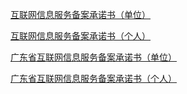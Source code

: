 [互联网信息服务备案承诺书（单位）](https://beianwendang.s3.cn-north-1.jdcloud-oss.com/yonghuxieyi/all-company-Letter-of-commitment-360.doc)

[互联网信息服务备案承诺书（个人）](https://beianwendang.s3.cn-north-1.jdcloud-oss.com/yonghuxieyi/all-personal-Letter-of-commitment-360.doc)

[广东省互联网信息服务备案承诺书（单位）](https://beianwendang.s3.cn-north-1.jdcloud-oss.com/yonghuxieyi/company-guangdong-province-Letter-of-commitment-360.docx)

[广东省互联网信息服务备案承诺书（个人）](https://beianwendang.s3.cn-north-1.jdcloud-oss.com/yonghuxieyi/personal-guangdong-province-Letter-of-commitment-360.docx)

